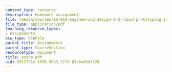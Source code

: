 ```yaml
---
content_type: resource
description: Homework assignment.
file: /media/courses/16-810-engineering-design-and-rapid-prototyping-january-iap-2007/0912791e193898b3221983a8a83d1329_assnb.pdf
file_type: application/pdf
learning_resource_types:
- Assignments
ocw_type: OCWFile
parent_title: Assignments
parent_type: CourseSection
resourcetype: Document
title: assnb.pdf
uid: 0912791e-1938-98b3-2219-83a8a83d1329
---
```

